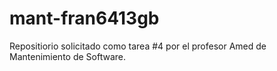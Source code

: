 # mant-fran6413gb
Repositiorio solicitado como tarea #4 por el profesor Amed de Mantenimiento de Software.
